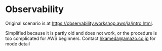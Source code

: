 # Observability

Original scenario is at https://observability.workshop.aws/ja/intro.html.

Simplified because it is partly old and does not work, or the procedure is too complicated for AWS beginners.
Contact hkameda@amazo.co.jp for mode detail
